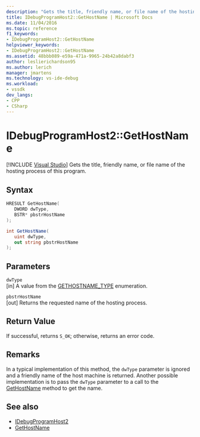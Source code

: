 ```yaml
---
description: "Gets the title, friendly name, or file name of the hosting process of this program."
title: IDebugProgramHost2::GetHostName | Microsoft Docs
ms.date: 11/04/2016
ms.topic: reference
f1_keywords:
- IDebugProgramHost2::GetHostName
helpviewer_keywords:
- IDebugProgramHost2::GetHostName
ms.assetid: 48bbb089-e59a-471a-9965-24b42a8dabf3
author: leslierichardson95
ms.author: lerich
manager: jmartens
ms.technology: vs-ide-debug
ms.workload:
- vssdk
dev_langs:
- CPP
- CSharp
---
```

# IDebugProgramHost2::GetHostName

 [!INCLUDE [Visual Studio](~/includes/applies-to-version/vs-windows-only.md)]
Gets the title, friendly name, or file name of the hosting process of this program.

## Syntax

```cpp
HRESULT GetHostName( 
   DWORD dwType,
   BSTR* pbstrHostName
);
```

```csharp
int GetHostName( 
   uint dwType,
   out string pbstrHostName
);
```

## Parameters
`dwType`\
[in] A value from the [GETHOSTNAME_TYPE](../../../extensibility/debugger/reference/gethostname-type.md) enumeration.

`pbstrHostName`\
[out] Returns the requested name of the hosting process.

## Return Value
 If successful, returns `S_OK`; otherwise, returns an error code.

## Remarks
 In a typical implementation of this method, the `dwType` parameter is ignored and a friendly name of the host machine is returned. Another possible implementation is to pass the `dwType` parameter to a call to the [GetHostName](../../../extensibility/debugger/reference/idebugprogramnode2-gethostname.md) method to get the name.

## See also
- [IDebugProgramHost2](../../../extensibility/debugger/reference/idebugprogramhost2.md)
- [GetHostName](../../../extensibility/debugger/reference/idebugprogramnode2-gethostname.md)
